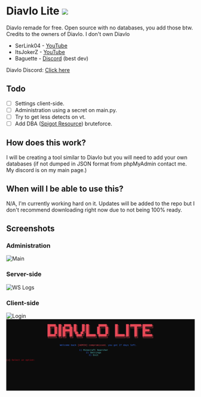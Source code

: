 
# Diavlo Lite ![](https://geps.dev/progress/30)

Diavlo remade for free. Open source with no databases, you add those btw. Credits to the owners of Diavlo. I don't own Diavlo

- SerLink04 - [YouTube](https://www.youtube.com/@SerLink04GrieferDoxing)
- ItsJokerZ - [YouTube](https://www.youtube.com/@FrozenCode)
- Baguette - [Discord](https://discord.com/users/1014534622702469231) (best dev)

Diavlo Discord: [Click here](https://discord.gg/diavlo)

## Todo

- [ ] Settings client-side.
- [ ] Administration using a secret on main.py.
- [ ] Try to get less detects on vt.
- [ ] Add DBA ([Spigot Resource](https://www.spigotmc.org/resources/dynamicbungeeauth-premium-command-semi-premium-system-sessions.27480/)) bruteforce.

## How does this work?
I will be creating a tool similar to Diavlo but you will need to add your own databases (if not dumped in JSON format from phpMyAdmin contact me. My discord is on my main page.)

## When will I be able to use this?
N/A, I'm currently working hard on it. Updates will be added to the repo but I don't recommend downloading right now due to not being 100% ready.

## Screenshots

### Administration
![Main](https://i.imgur.com/QKvqyPt.png)

### Server-side
![WS Logs](https://i.imgur.com/oflAcWx.png)

### Client-side
![Login](https://i.imgur.com/iGzB9tr.png)
![Main](https://github.com/Compromissed/cdn/blob/main/main.png?raw=true)
